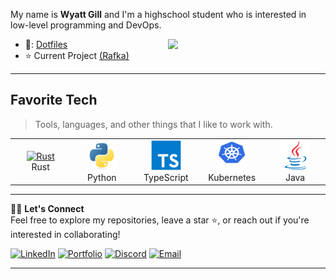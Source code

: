 My name is **Wyatt Gill**<!-- the bold part is the origin of my ID --> and I'm a highschool student who is interested in low-level programming and DevOps.

<picture>
    <source media="(prefers-color-scheme: dark)" srcset="https://github-readme-stats-ouuan.vercel.app/api?username=wyattgill9&theme=dark&show_icons=true">
    <img align="right" width="50%" src="https://github-readme-stats-wyattgill9.vercel.app/api?username=wyattgill9&show_icons=true">
</picture>

-   📂: [Dotfiles](https://github.com/wyattgill9/dotfiles)
-   :star: Current Project [(Rafka)](https://github.com/wyattgill9/rafka-test)

---

<h2 align="left" id="favorite-tech">Favorite Tech</h2>

> Tools, languages, and other things that I like to work with.
> 


  <tr>
    <td align="center">
      <table>
        <tr>
          <td align="center" width="96">
            <a href="#favorite-tech">
              <img src="https://cdn.jsdelivr.net/gh/devicons/devicon@latest/icons/rust/rust-original.svg" width="48" height="48" alt="Rust" />
            </a>
            <br>Rust
          </td>
          <td align="center" width="96">
            <a href="#favorite-tech">
              <img src="https://raw.githubusercontent.com/devicons/devicon/master/icons/python/python-original.svg" width="48" height="48" alt="Python" />
            </a>
            <br>Python
          </td>
          <td align="center" width="96">
            <a href="#favorite-tech">
              <img src="https://raw.githubusercontent.com/devicons/devicon/master/icons/typescript/typescript-original.svg" width="48" height="48" alt="TypeScript" />
            </a>
            <br>TypeScript
          </td>
          <td align="center" width="96">
            <a href="#favorite-tech">
              <img src="https://raw.githubusercontent.com/cncf/artwork/master/projects/kubernetes/icon/color/kubernetes-icon-color.svg" width="48" height="48" alt="Kubernetes" />
            </a>
            <br>Kubernetes
          </td>
          <td align="center" width="96">
            <a href="#favorite-tech">
              <img src="https://raw.githubusercontent.com/devicons/devicon/master/icons/java/java-original.svg" width="48" height="48" alt="Java" />
            </a>
            <br>Java
          </td>
        </tr>
      </table>
    </td>
  </tr>

---

👨‍💻 **Let's Connect**  
Feel free to explore my repositories, leave a star ⭐, or reach out if you're interested in collaborating!  

[![LinkedIn](https://img.shields.io/badge/-LinkedIn-0077B5?style=flat&logo=LinkedIn&logoColor=white)](https://www.linkedin.com/in/wyatt-gill-17380b323/)
[![Portfolio](https://img.shields.io/badge/-Portfolio-000?style=flat&logo=vercel&logoColor=white)](https://portfolio-website-9asx-wyatt-gills-projects.vercel.app/)
[![Discord](https://img.shields.io/badge/-raiinyzen-5865F2?style=flat&logo=Discord&logoColor=white)](https://discord.com/)
[![Email](https://img.shields.io/badge/-Email-D14836?style=flat&logo=Gmail&logoColor=white)](mailto:wyattgill2009@gmail.com)

---
